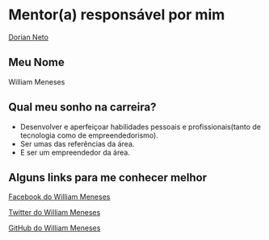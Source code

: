 # Mentor(a) responsável por mim

[Dorian Neto](/mentores/perfis/dorian_neto.md)

## Meu Nome

William Meneses

## Qual meu sonho na carreira?

- Desenvolver e aperfeiçoar habilidades pessoais e profissionais(tanto de tecnologia como de empreendedorismo).
- Ser umas das referências da área.
- E ser um empreendedor da área.

## Alguns links para me conhecer melhor

[Facebook do William Meneses](https://www.facebook.com/williameneses)

[Twitter do William Meneses](https://twitter.com/JwilliamAnjos)

[GitHub do William Meneses](https://github.com/WilliamMeneses)
